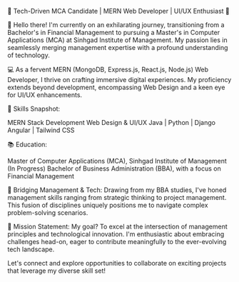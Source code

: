 🌟 Tech-Driven MCA Candidate | MERN Web Developer | UI/UX Enthusiast 🚀

👋 Hello there! I'm currently on an exhilarating journey, transitioning from a Bachelor's in Financial Management to pursuing a Master's in Computer Applications (MCA) at Sinhgad Institute of Management. My passion lies in seamlessly merging management expertise with a profound understanding of technology.

💻 As a fervent MERN (MongoDB, Express.js, React.js, Node.js) Web Developer, I thrive on crafting immersive digital experiences. My proficiency extends beyond development, encompassing Web Design and a keen eye for UI/UX enhancements.

🚀 Skills Snapshot:

MERN Stack Development
Web Design & UI/UX
Java | Python | Django
Angular | Tailwind CSS

📚 Education:

Master of Computer Applications (MCA), Sinhgad Institute of Management (In Progress)
Bachelor of Business Administration (BBA), with a focus on Financial Management

💼 Bridging Management & Tech:
Drawing from my BBA studies, I've honed management skills ranging from strategic thinking to project management. This fusion of disciplines uniquely positions me to navigate complex problem-solving scenarios.

💬 Mission Statement:
My goal? To excel at the intersection of management principles and technological innovation. I'm enthusiastic about embracing challenges head-on, eager to contribute meaningfully to the ever-evolving tech landscape.

Let's connect and explore opportunities to collaborate on exciting projects that leverage my diverse skill set!
